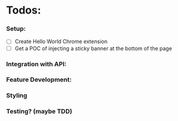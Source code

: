 

# Todos:

### Setup:
- [ ] Create Hello World Chrome extension
- [ ] Get a POC of injecting a sticky banner at the bottom of the page

### Integration with API:

### Feature Development:

### Styling

### Testing? (maybe TDD)